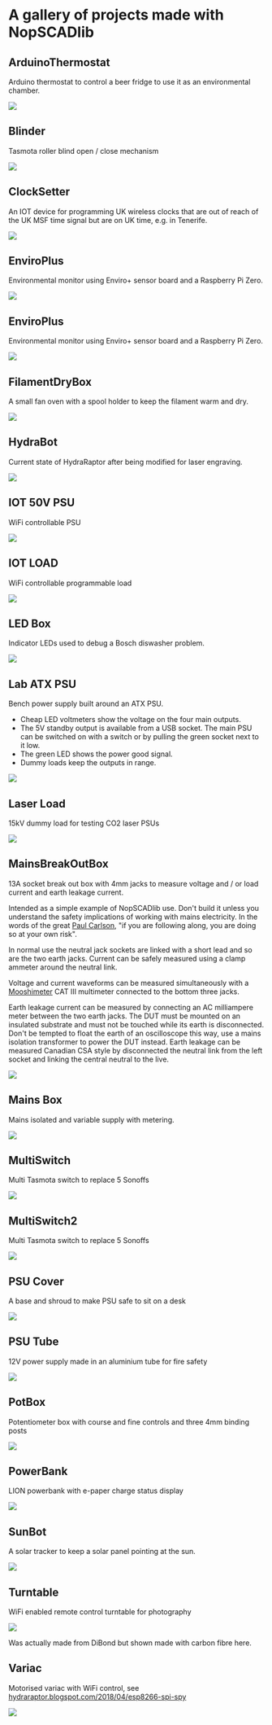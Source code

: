 # A gallery of projects made with NopSCADlib
## ArduinoThermostat
Arduino thermostat to control a beer fridge to use it as an environmental chamber.

![](ArduinoThermostat.png)

## Blinder

Tasmota roller blind open / close mechanism


![](Blinder.png)

## ClockSetter
An IOT device for programming UK wireless clocks that are out of reach of the UK MSF time signal but are on UK time, e.g. in Tenerife.

![](ClockSetter.png)

## EnviroPlus
Environmental monitor using Enviro+ sensor board and a Raspberry Pi Zero.

![](EnviroPlus.png)

## EnviroPlus
Environmental monitor using Enviro+ sensor board and a Raspberry Pi Zero.

![](EnviroPlus.png)

## FilamentDryBox
A small fan oven with a spool holder to keep the filament warm and dry.

![](FilamentDryBox.png)

## HydraBot
Current state of HydraRaptor after being modified for laser engraving.

![](HydraBot.png)

## IOT 50V PSU
WiFi controllable PSU

![](IOT_50V_PSU.png)

## IOT LOAD
WiFi controllable programmable load

![](IOT_LOAD.png)

## LED Box
Indicator LEDs used to debug a Bosch diswasher problem.

![](LED_box.png)

## Lab ATX PSU
Bench power supply built around an ATX PSU.

* Cheap LED voltmeters show the voltage on the four main outputs.
* The 5V standby output is available from a USB socket. The main PSU can be switched on with a switch or by pulling the green socket next to it low.
* The green LED shows the power good signal.
* Dummy loads keep the outputs in range.

![](Lab_ATX_PSU.png)



## Laser Load
15kV dummy load for testing CO2 laser PSUs

![](Laser_load.png)

## MainsBreakOutBox
13A socket break out box with 4mm jacks to measure voltage and / or load current and earth leakage current.

Intended as a simple example of NopSCADlib use. Don't build it unless you understand the safety implications of working with mains electricity. In the words of
the great [Paul Carlson](https://www.youtube.com/channel/UCU9SoQxJewrWb_3GxeteQPA), "if you are following along, you are doing so at your own risk".

In normal use the neutral jack sockets are linked with a short lead and so are the two earth jacks. Current can be safely measured using a clamp ammeter around the neutral link.

Voltage and current waveforms can be measured simultaneously with a [Mooshimeter](https://moosh.im/) CAT III multimeter connected to the bottom three jacks.

Earth leakage current can be measured by connecting an AC milliampere meter between the two earth jacks. The DUT must be mounted on an insulated substrate and must not be touched
while its earth is disconnected. Don't be tempted to float the earth of an oscilloscope this way, use a mains isolation transformer to power the DUT instead.
Earth leakage can be measured Canadian CSA style by disconnected the neutral link from the left socket and linking the central neutral to the live.

![](MainsBreakOutBox.png)

## Mains Box
Mains isolated and variable supply with metering.

![](Mains_Box.png)



## MultiSwitch
Multi Tasmota switch to replace 5 Sonoffs

![](MultiSwitch.png)

## MultiSwitch2
Multi Tasmota switch to replace 5 Sonoffs

![](MultiSwitch2.png)

## PSU Cover
A base and shroud to make PSU safe to sit on a desk

![](PSU_cover.png)

## PSU Tube
12V power supply made in an aluminium tube for fire safety

![](PSU_tube.png)

## PotBox
Potentiometer box with course and fine controls and three 4mm binding posts

![](PotBox.png)

## PowerBank
LION powerbank with e-paper charge status display

![](PowerBank.png)

## SunBot
A solar tracker to keep a solar panel pointing at the sun.

![](SunBot.png)

## Turntable
WiFi enabled remote control turntable for photography

![](Turntable.png)

Was actually made from DiBond but shown made with carbon fibre here.

## Variac
Motorised variac with WiFi control, see [hydraraptor.blogspot.com/2018/04/esp8266-spi-spy](https://hydraraptor.blogspot.com/2018/04/esp8266-spi-spy.html)

![](Variac.png)



